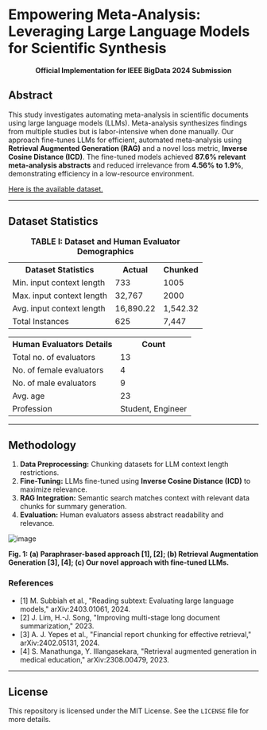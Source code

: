 # Empowering Meta-Analysis: Leveraging Large Language Models for Scientific Synthesis

<p align="center">
  <strong>Official Implementation for IEEE BigData 2024 Submission</strong>
</p>

## Abstract

This study investigates automating meta-analysis in scientific documents using large language models (LLMs). Meta-analysis synthesizes findings from multiple studies but is labor-intensive when done manually. Our approach fine-tunes LLMs for efficient, automated meta-analysis using **Retrieval Augmented Generation (RAG)** and a novel loss metric, **Inverse Cosine Distance (ICD)**. The fine-tuned models achieved **87.6% relevant meta-analysis abstracts** and reduced irrelevance from **4.56% to 1.9%**, demonstrating efficiency in a low-resource environment.

[Here is the available dataset.](https://github.com/YourRepoLinkHere)

---

## Dataset Statistics

<table>
  <caption><strong>TABLE I: Dataset and Human Evaluator Demographics</strong></caption>
  <tr><th>Dataset Statistics</th><th>Actual</th><th>Chunked</th></tr>
  <tr><td>Min. input context length</td><td>733</td><td>1005</td></tr>
  <tr><td>Max. input context length</td><td>32,767</td><td>2000</td></tr>
  <tr><td>Avg. input context length</td><td>16,890.22</td><td>1,542.32</td></tr>
  <tr><td>Total Instances</td><td>625</td><td>7,447</td></tr>
</table>

<table>
  <tr><th>Human Evaluators Details</th><th>Count</th></tr>
  <tr><td>Total no. of evaluators</td><td>13</td></tr>
  <tr><td>No. of female evaluators</td><td>4</td></tr>
  <tr><td>No. of male evaluators</td><td>9</td></tr>
  <tr><td>Avg. age</td><td>23</td></tr>
  <tr><td>Profession</td><td>Student, Engineer</td></tr>
</table>

---

## Methodology

1. **Data Preprocessing:** Chunking datasets for LLM context length restrictions.
2. **Fine-Tuning:** LLMs fine-tuned using **Inverse Cosine Distance (ICD)** to maximize relevance.
3. **RAG Integration:** Semantic search matches context with relevant data chunks for summary generation.
4. **Evaluation:** Human evaluators assess abstract readability and relevance.

![image](https://github.com/user-attachments/assets/fcdad47b-a932-425f-956c-e68b4198ee78)

<strong>Fig. 1: (a) Paraphraser-based approach [1], [2]; (b) Retrieval Augmentation Generation [3], [4]; (c) Our novel approach with fine-tuned LLMs.</strong>

### References
- [1] M. Subbiah et al., "Reading subtext: Evaluating large language models," arXiv:2403.01061, 2024.
- [2] J. Lim, H.-J. Song, "Improving multi-stage long document summarization," 2023.
- [3] A. J. Yepes et al., "Financial report chunking for effective retrieval," arXiv:2402.05131, 2024.
- [4] S. Manathunga, Y. Illangasekara, "Retrieval augmented generation in medical education," arXiv:2308.00479, 2023.

---

## License
This repository is licensed under the MIT License. See the `LICENSE` file for more details.
